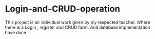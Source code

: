 # Login-and-CRUD-operation
This project is an individual work given by my respected teacher. Where there is a Login , register and CRUD form. And database implementation have done .
